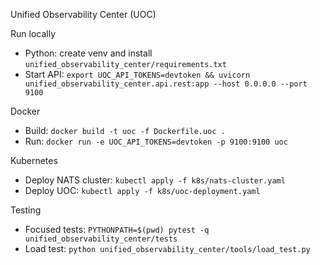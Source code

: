 Unified Observability Center (UOC)

Run locally
- Python: create venv and install `unified_observability_center/requirements.txt`
- Start API: `export UOC_API_TOKENS=devtoken && uvicorn unified_observability_center.api.rest:app --host 0.0.0.0 --port 9100`

Docker
- Build: `docker build -t uoc -f Dockerfile.uoc .`
- Run: `docker run -e UOC_API_TOKENS=devtoken -p 9100:9100 uoc`

Kubernetes
- Deploy NATS cluster: `kubectl apply -f k8s/nats-cluster.yaml`
- Deploy UOC: `kubectl apply -f k8s/uoc-deployment.yaml`

Testing
- Focused tests: `PYTHONPATH=$(pwd) pytest -q unified_observability_center/tests`
- Load test: `python unified_observability_center/tools/load_test.py`